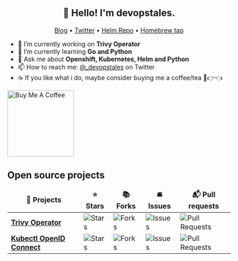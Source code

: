 <h2 align="center">👋 Hello! I'm devopstales.</h2>
<p align="center">
  <a href="https://devopstales.github.io">Blog</a> •
  <a href="https://twitter.com/_devopstales">Twitter</a> •
  <a href="https://devopstales.github.io/helm-charts">Helm Repo</a> •
  <a href="https://github.com/devopstales/homebrew-devopstales">Homebrew tap</a>
</p>

- 🔭 I’m currently working on **Trivy Operator**
- 🌱 I’m currently learning **Go and Python**
- 💬 Ask me about **Openshift, Kubernetes, Helm and Python**
- 📫 How to reach me: [@_devopstales](https://twitter.com/_devopstales) on Twitter
- ☕ If you like what i do, maybe consider buying me a coffee/tea 🥺👉👈

<a href="https://www.buymeacoffee.com/devopstales" target="_blank"><img src="https://cdn.buymeacoffee.com/buttons/v2/default-red.png" alt="Buy Me A Coffee" width="150" ></a>

<h2>Open source projects</h3>
<table>
  <thead align="center">
    <tr border: none;>
      <td><b>🎁 Projects</b></td>
      <td><b>⭐ Stars</b></td>
      <td><b>📚 Forks</b></td>
      <td><b>🛎 Issues</b></td>
      <td><b>📬 Pull requests</b></td>
    </tr>
  </thead>
  <tbody>
    <tr>
      <td><a href="https://github.com/devopstales/trivy-operator"><b>Trivy Operator</b></a></td>
      <td><img alt="Stars" src="https://img.shields.io/github/stars/devopstales/trivy-operator?style=flat-square&labelColor=343b41"/></td>
      <td><img alt="Forks" src="https://img.shields.io/github/forks/devopstales/trivy-operator?style=flat-square&labelColor=343b41"/></td>
      <td><img alt="Issues" src="https://img.shields.io/github/issues/devopstales/trivy-operator?style=flat-square&labelColor=343b41"/></td>
      <td><img alt="Pull Requests" src="https://img.shields.io/devopstales/issues-pr/thmsgbrt/trivy-operator?style=flat-square&labelColor=343b41"/></td>
    </tr>
    <tr>
      <td><a href="https://github.com/devopstales/kube-openid-connect"><b>Kubectl OpenID Connect</b></a></td>
      <td><img alt="Stars" src="https://img.shields.io/github/stars/devopstales/kube-openid-connect?style=flat-square&labelColor=343b41"/></td>
      <td><img alt="Forks" src="https://img.shields.io/github/forks/devopstales/kube-openid-connect?style=flat-square&labelColor=343b41"/></td>
      <td><img alt="Issues" src="https://img.shields.io/github/issues/devopstales/kube-openid-connect?style=flat-square&labelColor=343b41"/></td>
      <td><img alt="Pull Requests" src="https://img.shields.io/devopstales/issues-pr/thmsgbrt/kube-openid-connect?style=flat-square&labelColor=343b41"/></td>
    </tr>
  </tbody>
</table>

<!--
<h2>Latest Tweets</h2>
<p><a href="https://twitter.com/_devopstales"><img src="https://github-readme-twitter-gazf.vercel.app/api?id=_devopstales&layout=wide" alt="github-readme-twitter"></a></p>

<h2>GitHub Stats</h2>

[![Top Languages (open-source)](https://github-readme-stats.vercel.app/api/top-langs/?exclude_repo=devopstales.github.io&username=devopstales&theme=tokyonight)](https://github.com/devopstales)
[![Account Stats](https://github-readme-stats.vercel.app/api?username=devopstales&show_icons=true&theme=tokyonight)](https://github.com/devopstales)

https://github.com/athul/athul
-->

